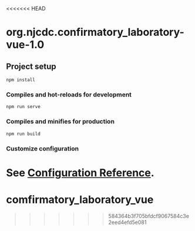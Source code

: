 <<<<<<< HEAD
# org.njcdc.confirmatory_laboratory-vue-1.0

## Project setup
```
npm install
```

### Compiles and hot-reloads for development
```
npm run serve
```

### Compiles and minifies for production
```
npm run build
```

### Customize configuration
See [Configuration Reference](https://cli.vuejs.org/config/).
=======
# comfirmatory_laboratory_vue
>>>>>>> 584364b3f705bfdcf9067584c3e2eed4efd5e081
